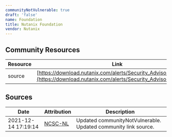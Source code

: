 ```yaml
---
communityNotVulnerable: true
draft: 'false'
name: Foundation
title: Nutanix Foundation
vendor: Nutanix
---
```



## Community Resources
| Resource | Link |
| --- | --- |
| source | [https://download.nutanix.com/alerts/Security_Advisory_0023.pdf](https://download.nutanix.com/alerts/Security_Advisory_0023.pdf) |


## Sources
| Date | Attribution | Description |
| --- | --- | --- |
| 2021-12-14 17:19:14 | [NCSC-NL](https://github.com/NCSC-NL/log4shell/blob/main/software/README.md) | Updated communityNotVulnerable. Updated community link source.  |

